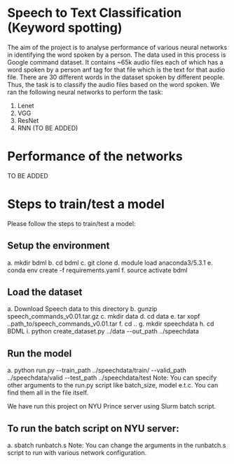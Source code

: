 # Speech to Text Classification (Keyword spotting)
The aim of the project is to analyse performance of various neural networks in identifying the word spoken by a person. The data used in this process is Google command dataset. It contains ~65k audio files each of which has a word spoken by a person  anf tag for that file which is the text for that audio file. There are 30 different words in the dataset spoken by different people. Thus, the task is to classify the audio files based on the word spoken. We ran the following neural networks to perform the task:
1. Lenet
2. VGG
3. ResNet
4. RNN (TO BE ADDED)

# Performance of the networks
TO BE ADDED

# Steps to train/test a model
Please follow the steps to train/test a model: 
## Setup the environment
  a. mkdir bdml 
  b. cd bdml 
  c. git clone 
  d. module load anaconda3/5.3.1
  e. conda env create -f requirements.yaml
  f. source activate bdml
  
## Load the dataset
  a. Download Speech data to this directory
  b. gunzip speech_commands_v0.01.tar.gz
  c. mkdir data 
  d. cd data
  e. tar xopf ..path_to/speech_commands_v0.01.tar 
  f. cd ..
  g. mkdir speechdata 
  h. cd BDML
  i. python create_dataset.py ../data --out_path ../speechdata

## Run the model
  a. python run.py --train_path ../speechdata/train/ --valid_path ../speechdata/valid --test_path ../speechdata/test
  Note: You can specify other arguments to the run.py script like batch_size, model e.t.c. You can find them all in the file itself.


We have run this project on NYU Prince server using Slurm batch script.
## To run the batch script on NYU server: 
a. sbatch runbatch.s
Note: You can change the arguments in the runbatch.s script to run with various network configuration.



